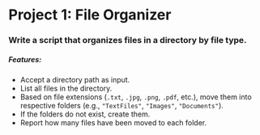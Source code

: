 # Project 1: File Organizer
### Write a script that organizes files in a directory by file type.
##### Features:
- Accept a directory path as input.
- List all files in the directory.
- Based on file extensions (`.txt`, `.jpg`, `.png`, `.pdf`, etc.), move them into respective folders (e.g., `"TextFiles"`, `"Images"`, `"Documents"`).
- If the folders do not exist, create them.
- Report how many files have been moved to each folder.
